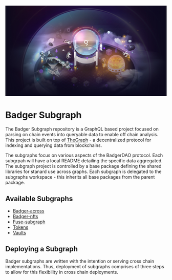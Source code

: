 ![TheGraph Splash Image](./docs/images/thegraph.jpg)
# Badger Subgraph

The Badger Subgraph repository is a GraphQL based project focused on parsing on chain events into queryable data to enable off chain analysis.
This project is built on top of [TheGraph](https://thegraph.com/docs/developer/quick-start) - a decentralized protocol for indexing and querying data from blockchains.

The subgraphs focus on various aspects of the BadgerDAO protocol.
Each subgrpah will have a local README detailing the specific data aggregated.
The subgraph project is controlled by a base package defining the shared libraries for stanard use across graphs.
Each subgraph is delegated to the subgraphs workspace - this inherits all base packages from the parent package.

## Available Subgraphs

- [Badger-across](src/badger-across)
- [Badger-nfts](src/badger-nfts)
- [Fuse-subgraph](src/fuse-subgraph)
- [Tokens](src/tokens)
- [Vaults](src/vaults)

## Deploying a Subgraph

Badger subgraphs are written with the intention or serving cross chain implementations.
Thus, deployment of subgraphs comprises of three steps to allow for this flexibility in cross chain deployments.

